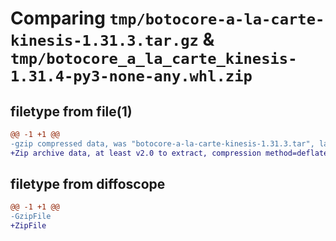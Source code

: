 # Comparing `tmp/botocore-a-la-carte-kinesis-1.31.3.tar.gz` & `tmp/botocore_a_la_carte_kinesis-1.31.4-py3-none-any.whl.zip`

## filetype from file(1)

```diff
@@ -1 +1 @@
-gzip compressed data, was "botocore-a-la-carte-kinesis-1.31.3.tar", last modified: Fri Jul 14 01:46:19 2023, max compression
+Zip archive data, at least v2.0 to extract, compression method=deflate
```

## filetype from diffoscope

```diff
@@ -1 +1 @@
-GzipFile
+ZipFile
```

